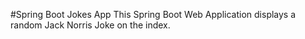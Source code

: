 #Spring Boot Jokes App
This Spring Boot Web Application displays a random Jack Norris Joke on the index.